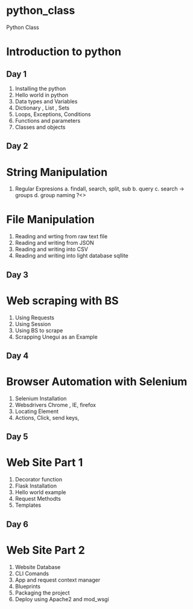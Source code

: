 # python_class

Python Class

# Introduction to python

## Day 1

1. Installing the python
2. Hello world in python
3. Data types and Variables
4. Dictionary , List , Sets
5. Loops, Exceptions, Conditions
6. Functions and parameters
7. Classes and objects

## Day 2

# String Manipulation

1. Regular Expresions
   a. findall, search, split, sub
   b. query
   c. search -> groups
   d. group naming ?<>

# File Manipulation

1. Reading and wrting from raw text file
2. Reading and writing from JSON
3. Reading and writing into CSV
4. Reading and writing into light database sqllite

## Day 3

# Web scraping with BS

1. Using Requests
2. Using Session
3. Using BS to scrape
4. Scrapping Unegui as an Example

## Day 4

# Browser Automation with Selenium

1. Selenium Installation
2. Websdrivers Chrome , IE, firefox
3. Locating Element
4. Actions, Click, send keys,

## Day 5

# Web Site Part 1

1. Decorator function
2. Flask Installation
3. Hello world example
4. Request Methodts
5. Templates

## Day 6

# Web Site Part 2

1. Website Database
2. CLI Comands
3. App and request context manager
4. Blueprints
5. Packaging the project
6. Deploy using Apache2 and mod_wsgi
